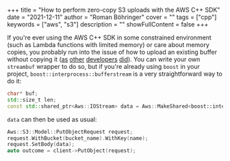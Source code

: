 +++
title = "How to perform zero-copy S3 uploads with the AWS C++ SDK"
date = "2021-12-11"
author = "Roman Böhringer"
cover = ""
tags = ["cpp"]
keywords = ["aws", "s3"]
description = ""
showFullContent = false
+++

If you're ever using the AWS C++ SDK in some constrained environment (such as Lambda functions with limited memory) or care about memory copies, you probably run into the issue of how to upload an existing buffer without copying it ([as](https://github.com/aws/aws-sdk-cpp/issues/64) [other](https://github.com/aws/aws-sdk-cpp/issues/533) [developers](https://github.com/aws/aws-sdk-cpp/issues/785) [did](https://github.com/aws/aws-sdk-cpp/issues/1430)).
You can write your own `streambuf` wrapper to do so, but if you're already using `boost` in your project, `boost::interprocess::bufferstream` is a very straightforward way to do it:
```cpp
char* buf;
std::size_t len;
const std::shared_ptr<Aws::IOStream> data = Aws::MakeShared<boost::interprocess::bufferstream>(TAG, buf, buf_len);
```
`data` can then be used as usual:
```cpp
Aws::S3::Model::PutObjectRequest request;
request.WithBucket(bucket_name).WithKey(name);
request.SetBody(data);
auto outcome = client->PutObject(request);
```
